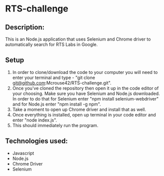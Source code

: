 # RTS-challenge

## Description:
This is an Node.js application that uses Selenium and Chrome driver to automatically search for RTS Labs in Google.

## Setup

1. In order to clone/download the code to your computer you will need to enter your terminal and type - "git clone git@github.com:Mcrouse42/RTS-challenge.git".
2. Once you've cloned the repository then open it up in the code editor of your choosing. Make sure you have Selenium and Node.js downloaded. In order to do that for Selenium enter "npm install selenium-webdriver" and for Node.js enter "npm install -g npm".
3. Take a moment to open up Chrome driver and install that as well. 
4. Once everything is installed, open up terminal in your code editor and enter "node index.js".
5. This should immediately run the program. 

## Technologies used: 
* Javascript
* Node.js
* Chrome Driver
* Selenium

